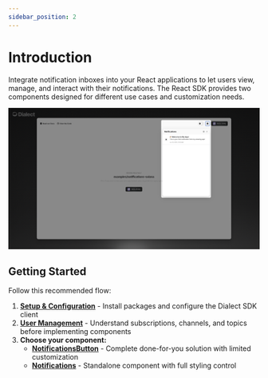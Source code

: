 ```yaml
---
sidebar_position: 2
---
```




# Introduction

Integrate notification inboxes into your React applications to let users view, manage, and interact with their notifications. The React SDK provides two components designed for different use cases and customization needs.

![Screenshot from Dialect's React UI component Inbox](../../../../static/img/notif-received.png)

## Getting Started

Follow this recommended flow:

1. **[Setup & Configuration](./setup-configuration.md)** - Install packages and configure the Dialect SDK client
2. **[User Management](./user-management.md)** - Understand subscriptions, channels, and topics before implementing components
3. **Choose your component:** 
   - **[NotificationsButton](./notifications-button.md)** - Complete done-for-you solution with limited customization
   - **[Notifications](./notifications.md)** - Standalone component with full styling control

